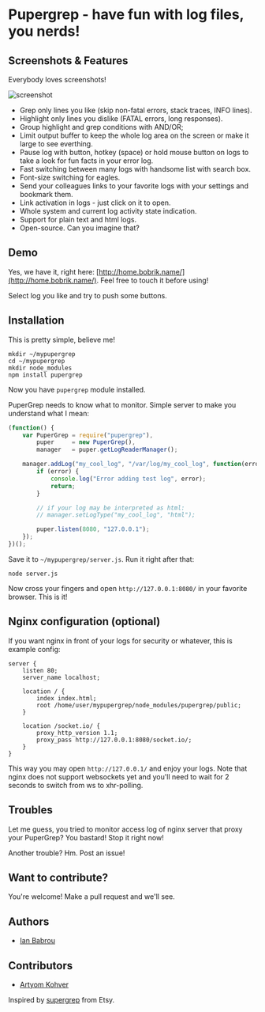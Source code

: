 # Pupergrep - have fun with log files, you nerds!

## Screenshots & Features

Everybody loves screenshots!

![screenshot](http://i.imgur.com/Xl3yf.png)

* Grep only lines you like (skip non-fatal errors, stack traces, INFO lines).
* Highlight only lines you dislike (FATAL errors, long responses).
* Group highlight and grep conditions with AND/OR;
* Limit output buffer to keep the whole log area on the screen or make it large to see everthing.
* Pause log with button, hotkey (space) or hold mouse button on logs to take a look for fun facts in your error log.
* Fast switching between many logs with handsome list with search box.
* Font-size switching for eagles.
* Send your colleagues links to your favorite logs with your settings and bookmark them.
* Link activation in logs - just click on it to open.
* Whole system and current log activity state indication.
* Support for plain text and html logs.
* Open-source. Can you imagine that?

## Demo

Yes, we have it, right here: [http://home.bobrik.name/](http://home.bobrik.name/). Feel free to touch it before using!

Select log you like and try to push some buttons.

## Installation

This is pretty simple, believe me!

```
mkdir ~/mypupergrep
cd ~/mypupergrep
mkdir node_modules
npm install pupergrep
```

Now you have `pupergrep` module installed.

PuperGrep needs to know what to monitor. Simple server to make you understand what I mean:

```javascript
(function() {
    var PuperGrep = require("pupergrep"),
        puper     = new PuperGrep(),
        manager   = puper.getLogReaderManager();

    manager.addLog("my_cool_log", "/var/log/my_cool_log", function(error) {
        if (error) {
            console.log("Error adding test log", error);
            return;
        }

        // if your log may be interpreted as html:
        // manager.setLogType("my_cool_log", "html");

        puper.listen(8080, "127.0.0.1");
    });
})();
```

Save it to `~/mypupergrep/server.js`. Run it right after that:

```
node server.js
```

Now cross your fingers and open `http://127.0.0.1:8080/` in your favorite browser. This is it!

## Nginx configuration (optional)

If you want nginx in front of your logs for security or whatever, this is example config:

```
server {
    listen 80;
    server_name localhost;

    location / {
        index index.html;
        root /home/user/mypupergrep/node_modules/pupergrep/public;
    }

    location /socket.io/ {
        proxy_http_version 1.1;
        proxy_pass http://127.0.0.1:8080/socket.io/;
    }
}
```

This way you may open `http://127.0.0.1/` and enjoy your logs. Note that nginx does not support
websockets yet and you'll need to wait for 2 seconds to switch from ws to xhr-polling.

## Troubles

Let me guess, you tried to monitor access log of nginx server that proxy your PuperGrep? You bastard! Stop it right now!

Another trouble? Hm. Post an issue!

## Want to contribute?

You're welcome! Make a pull request and we'll see.

## Authors

* [Ian Babrou](https://github.com/bobrik)

## Contributors

* [Artyom Kohver](https://github.com/kohver)

Inspired by [supergrep](https://github.com/etsy/supergrep) from Etsy.
